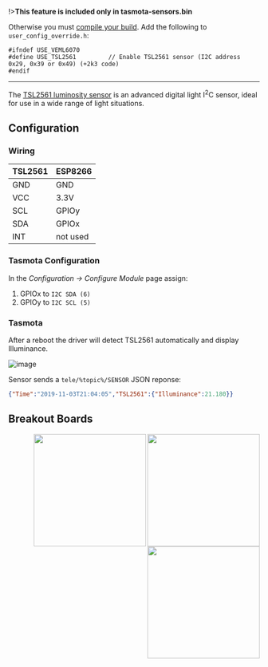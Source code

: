!>**This feature is included only in tasmota-sensors.bin** 

Otherwise you must [compile your build](compile-your-build). Add the following to `user_config_override.h`:
```
#ifndef USE_VEML6070
#define USE_TSL2561         // Enable TSL2561 sensor (I2C address 0x29, 0x39 or 0x49) (+2k3 code)
#endif
```
----

The [TSL2561 luminosity sensor](https://learn.adafruit.com/tsl2561/overview) is an advanced digital light I<sup>2</sup>C sensor, ideal for use in a wide range of light situations.

## Configuration
### Wiring
| TSL2561   | ESP8266 |
|---|---|
|GND   | GND   |
|VCC   | 3.3V
| SCL      | GPIOy  |
| SDA      | GPIOx  |
| INT  | not used  |

### Tasmota Configuration
In the _Configuration -> Configure Module_ page assign:
1. GPIOx to `I2C SDA (6)`
2. GPIOy to `I2C SCL (5)`

### Tasmota 
After a reboot the driver will detect TSL2561 automatically and display Illuminance.

![image](https://user-images.githubusercontent.com/5904370/68091267-c1f5f680-fe7d-11e9-8914-474d1e2cf1a7.png)

Sensor sends a  `tele/%topic%/SENSOR` JSON reponse:

```json
{"Time":"2019-11-03T21:04:05","TSL2561":{"Illuminance":21.180}}
```


## Breakout Boards
<img src="https://github.com/arendst/arendst.github.io/blob/master/media/wemos/tsl2561-adafruit-lux-sensor.jpg" align="right" width="225" />
<img src="https://github.com/arendst/arendst.github.io/blob/master/media/wemos/tsl2561-lux-sensor-front.jpeg" align="right" width="225" />
<img src="https://github.com/arendst/arendst.github.io/blob/master/media/wemos/tsl2561-lux-sensor-back.jpg" align="right" width="225" />

